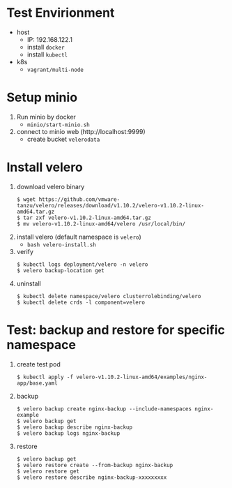 # Test Envirionment
- host
    - IP: 192.168.122.1
    - install `docker`
    - install `kubectl`
- k8s
    - `vagrant/multi-node`

# Setup minio
1. Run minio by docker
    - `minio/start-minio.sh`
2. connect to minio web (http://localhost:9999)
    - create bucket `velerodata`
# Install velero
1. download velero binary
    ```
    $ wget https://github.com/vmware-tanzu/velero/releases/download/v1.10.2/velero-v1.10.2-linux-amd64.tar.gz
    $ tar zxf velero-v1.10.2-linux-amd64.tar.gz 
    $ mv velero-v1.10.2-linux-amd64/velero /usr/local/bin/
    ```
2. install velero (default namespace is `velero`)
    - `bash velero-install.sh`
3. verify
    ```
    $ kubectl logs deployment/velero -n velero
    $ velero backup-location get
    ```
4. uninstall
    ```
    $ kubectl delete namespace/velero clusterrolebinding/velero
    $ kubectl delete crds -l component=velero
    ```
# Test: backup and restore for specific namespace
1. create test pod
    ```
    $ kubectl apply -f velero-v1.10.2-linux-amd64/examples/nginx-app/base.yaml 
    ```
2. backup
    ```
    $ velero backup create nginx-backup --include-namespaces nginx-example
    $ velero backup get
    $ velero backup describe nginx-backup
    $ velero backup logs nginx-backup
    ```
3. restore
    ```
    $ velero backup get
    $ velero restore create --from-backup nginx-backup
    $ velero restore get
    $ velero restore describe nginx-backup-xxxxxxxxx
    ```
